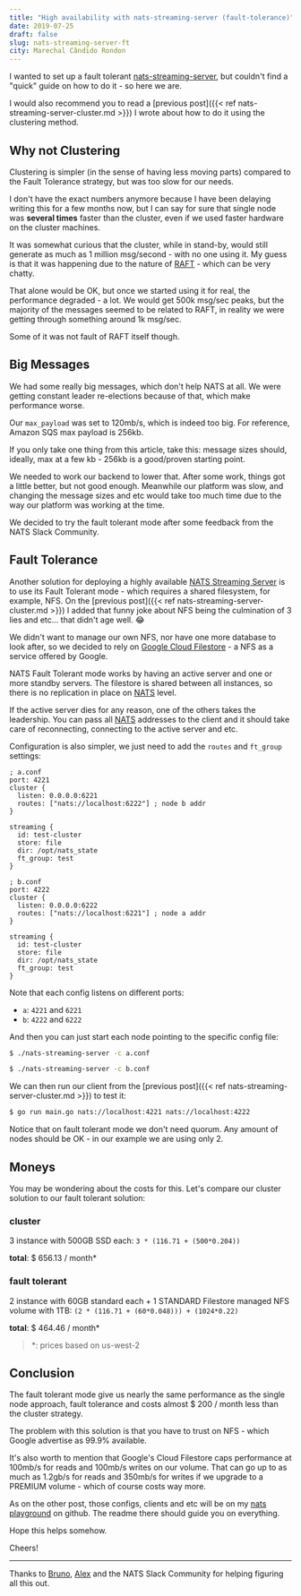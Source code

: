 ```yaml
---
title: "High availability with nats-streaming-server (fault-tolerance)"
date: 2019-07-25
draft: false
slug: nats-streaming-server-ft
city: Marechal Cândido Rondon
---
```


I wanted to set up a fault tolerant [nats-streaming-server](https://github.com/nats-io/nats-streaming-server), but couldn't find a "quick" guide on how to do it - so here we are.

<!--more-->

I would also recommend you to read a [previous post]({{< ref nats-streaming-server-cluster.md >}}) I wrote about how to do it using the clustering method.

## Why not Clustering

Clustering is simpler (in the sense of having less moving parts) compared to the Fault Tolerance strategy, but was too slow for our needs.

I don't have the exact numbers anymore because I have been delaying writing this for a few months now, but I can say for sure that single node was **several times** faster than the cluster, even if we used
faster hardware on the cluster machines.

It was somewhat curious that the cluster, while in stand-by, would still generate as much as 1 million msg/second - with no one using it. My guess is that it was happening due to the nature of [RAFT](https://raft.github.io/) -
which can be very chatty.

That alone would be OK, but once we started using it for real, the performance degraded - a lot. We would get 500k msg/sec peaks, but the majority of the messages seemed to be related to RAFT, in reality we were getting through something around 1k msg/sec.

Some of it was not fault of RAFT itself though.

## Big Messages

We had some really big messages, which don't help NATS at all. We were getting constant leader re-elections because of that, which make performance worse.

Our `max_payload` was set to 120mb/s, which is indeed too big. For reference, Amazon SQS max payload is 256kb.

If you only take one thing from this article, take this: message sizes should, ideally, max at a few kb - 256kb is a good/proven starting point.

We needed to work our backend to lower that. After some work, things got a little better, but not good enough. Meanwhile our platform was slow, and changing the message sizes and etc would take too much time due to the way our platform was working at the time.

We decided to try the fault tolerant mode after some feedback from the NATS Slack Community.

## Fault Tolerance

Another solution for deploying a highly available [NATS Streaming Server](https://github.com/nats-io/nats-streaming-server) is to use its Fault Tolerant mode - which requires a shared filesystem, for example, NFS.  On the [previous post]({{< ref nats-streaming-server-cluster.md >}}) I added that funny joke about NFS being the culmination of 3 lies and etc... that didn't age well. 😂

We didn't want to manage our own NFS, nor have one more database to look after, so we decided to rely on [Google Cloud Filestore](https://cloud.google.com/filestore/) - a NFS as a service offered by Google.

NATS Fault Tolerant mode works by having an active server and one or more standby servers.
The filestore is shared between all instances, so there is no replication in place on [NATS](https://github.com/nats-io/nats-server) level.

If the active server dies for any reason, one of the others takes the leadership. You can pass all [NATS](https://github.com/nats-io/nats-server) addresses to the client and it should take care of reconnecting, connecting to the active server and etc.

Configuration is also simpler, we just need to add the `routes` and `ft_group` settings:

```
; a.conf
port: 4221
cluster {
  listen: 0.0.0.0:6221
  routes: ["nats://localhost:6222"] ; node b addr
}

streaming {
  id: test-cluster
  store: file
  dir: /opt/nats_state
  ft_group: test
}
```
```
; b.conf
port: 4222
cluster {
  listen: 0.0.0.0:6222
  routes: ["nats://localhost:6221"] ; node a addr
}

streaming {
  id: test-cluster
  store: file
  dir: /opt/nats_state
  ft_group: test
}
```

Note that each config listens on different ports:

- `a`: `4221` and `6221`
- `b`: `4222` and `6222`

And then you can just start each node pointing to the specific config file:

```sh
$ ./nats-streaming-server -c a.conf
```
```sh
$ ./nats-streaming-server -c b.conf
```

We can then run our client from the [previous post]({{< ref nats-streaming-server-cluster.md >}}) to test it:

```sh
$ go run main.go nats://localhost:4221 nats://localhost:4222
```

Notice that on fault tolerant mode we don't need quorum. Any amount of nodes should be OK - in our example we are using only 2.

## Moneys

You may be wondering about the costs for this. Let's compare our cluster solution to our fault tolerant solution:

### cluster

3 instance with 500GB SSD each: `3 * (116.71 + (500*0.204))`

**total**: $ 656.13 / month*

### fault tolerant

2 instance with 60GB standard each + 1 STANDARD Filestore managed NFS volume with 1TB:
`(2 * (116.71 + (60*0.048))) + (1024*0.22)`

**total**: $ 464.46 / month*

> *: prices based on us-west-2

## Conclusion

The fault tolerant mode give us nearly the same performance as the single node approach, fault tolerance and costs almost $ 200 / month less than the cluster strategy.

The problem with this solution is that you have to trust on NFS - which Google advertise as 99.9% available.

It's also worth to mention that Google's Cloud Filestore caps performance at 100mb/s for reads and 100mb/s writes on our volume.
That can go up to as much as 1.2gb/s for reads and 350mb/s for writes if we upgrade to a PREMIUM volume - which of course costs way more.

As on the other post, those configs, clients and etc will be on my [nats playground](https://github.com/caarlos0/nats-streaming-server-cluster) on github. The readme there should guide you on everything.

Hope this helps somehow.

Cheers!

---

Thanks to [Bruno](https://github.com/brunocvcunha), [Alex](https://github.com/amalucelli) and the NATS Slack Community for helping figuring all this out.
